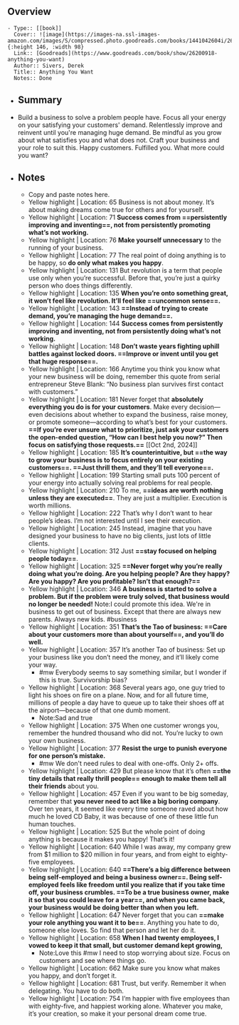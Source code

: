 ## Overview
	- Type:: [[book]] 
	  Cover:: ![image](https://images-na.ssl-images-amazon.com/images/S/compressed.photo.goodreads.com/books/1441042604i/26200918.jpg){:height 146, :width 98}
	  Link:: [Goodreads](https://www.goodreads.com/book/show/26200918-anything-you-want)
	  Author:: Sivers, Derek
	  Title:: Anything You Want
	  Notes:: Done
- ## Summary
- Build a business to solve a problem people have. Focus all your energy on your satisfying your customers' demand. Relentlessly improve and reinvent until you're managing huge demand. Be mindful as you grow about what satisfies you and what does not. Craft your business and your role to suit this. Happy customers. Fulfilled you. What more could you want?
- ## Notes
	- Copy and paste notes here.
	- Yellow highlight | Location: 65
	  Business is not about money. It’s about making dreams come true for others and for yourself.
	- Yellow highlight | Location: 71
	  **Success comes from ==persistently improving and inventing==, not from persistently promoting what’s not working.**
	- Yellow highlight | Location: 76
	  **Make yourself unnecessary** to the running of your business.
	- Yellow highlight | Location: 77
	  The real point of doing anything is to be happy, so **do only what makes you happy**.
	- Yellow highlight | Location: 131
	  But revolution is a term that people use only when you’re successful. Before that, you’re just a quirky person who does things differently.
	- Yellow highlight | Location: 135
	  **When you’re onto something great, it won’t feel like revolution. It’ll feel like ==uncommon sense==.**
	- Yellow highlight | Location: 143
	  **==Instead of trying to create demand, you’re managing the huge demand==.**
	- Yellow highlight | Location: 144
	  **Success comes from persistently improving and inventing, not from persistently doing what’s not working.**
	- Yellow highlight | Location: 148
	  **Don’t waste years fighting uphill battles against locked doors. ==Improve or invent until you get that huge response==.**
	- Yellow highlight | Location: 166
	  Anytime you think you know what your new business will be doing, remember this quote from serial entrepreneur Steve Blank: “No business plan survives first contact with customers.”
	- Yellow highlight | Location: 181
	  Never forget that **absolutely everything you do is for your customers**. Make every decision—even decisions about whether to expand the business, raise money, or promote someone—according to what’s best for your customers. **==If you’re ever unsure what to prioritize, just ask your customers the open-ended question, “How can I best help you now?” Then focus on satisfying those requests.==** [[Oct 2nd, 2024]]
	- Yellow highlight | Location: 185
	  **It’s counterintuitive, but ==the way to grow your business is to focus entirely on your existing customers==. ==Just thrill them, and they’ll tell everyone==.**
	- Yellow highlight | Location: 199
	  Starting small puts 100 percent of your energy into actually solving real problems for real people.
	- Yellow highlight | Location: 210
	  To me, **==ideas are worth nothing unless they are executed==**. They are just a multiplier. Execution is worth millions.
	- Yellow highlight | Location: 222
	  That’s why I don’t want to hear people’s ideas. I’m not interested until I see their execution.
	- Yellow highlight | Location: 245
	  Instead, imagine that you have designed your business to have no big clients, just lots of little clients.
	- Yellow highlight | Location: 312
	  Just **==stay focused on helping people today==**.
	- Yellow highlight | Location: 325
	  **==Never forget why you’re really doing what you’re doing. Are you helping people? Are they happy? Are you happy? Are you profitable? Isn’t that enough?==**
	- Yellow highlight | Location: 346
	  **A business is started to solve a problem. But if the problem were truly solved, that business would no longer be needed!**
	  Note:I could promote this idea. We're in business to get out of business. Except that there are always new parents. Always new kids. #business
	- Yellow highlight | Location: 351
	  **That’s the Tao of business: ==Care about your customers more than about yourself==, and you’ll do well.**
	- Yellow highlight | Location: 357
	  It’s another Tao of business: Set up your business like you don’t need the money, and it’ll likely come your way.
		- #mw Everybody seems to say something similar, but I wonder if this is true. Survivorship bias?
	- Yellow highlight | Location: 368
	  Several years ago, one guy tried to light his shoes on fire on a plane. Now, and for all future time, millions of people a day have to queue up to take their shoes off at the airport—because of that one dumb moment.
		- Note:Sad and true
	- Yellow highlight | Location: 375
	  When one customer wrongs you, remember the hundred thousand who did not. You’re lucky to own your own business.
	- Yellow highlight | Location: 377
	  **Resist the urge to punish everyone for one person’s mistake.**
		- #mw We don't need rules to deal with one-offs. Only 2+ offs.
	- Yellow highlight | Location: 429
	  But please know that it’s often **==the tiny details that really thrill people== enough to make them tell all their friends** about you.
	- Yellow highlight | Location: 457
	  Even if you want to be big someday, remember that **you never need to act like a big boring company**. Over ten years, it seemed like every time someone raved about how much he loved CD Baby, it was because of one of these little fun human touches.
	- Yellow highlight | Location: 525
	  But the whole point of doing anything is because it makes you happy! That’s it!
	- Yellow highlight | Location: 640
	  While I was away, my company grew from $1 million to $20 million in four years, and from eight to eighty-five employees.
	- Yellow highlight | Location: 640
	  **==There’s a big difference between being self-employed and being a business owner==. Being self-employed feels like freedom until you realize that if you take time off, your business crumbles. ==To be a true business owner, make it so that you could leave for a year==, and when you came back, your business would be doing better than when you left.**
	- Yellow highlight | Location: 647
	  Never forget that you can **==make your role anything you want it to be==**. Anything you hate to do, someone else loves. So find that person and let her do it.
	- Yellow highlight | Location: 658
	  **When I had twenty employees, I vowed to keep it that small, but customer demand kept growing,**
		- Note:Love this #mw I need to stop worrying about size. Focus on customers and see where things go.
	- Yellow highlight | Location: 662
	  Make sure you know what makes you happy, and don’t forget it.
	- Yellow highlight | Location: 681
	  Trust, but verify. Remember it when delegating. You have to do both.
	- Yellow highlight | Location: 754
	  I’m happier with five employees than with eighty-five, and happiest working alone. Whatever you make, it’s your creation, so make it your personal dream come true.